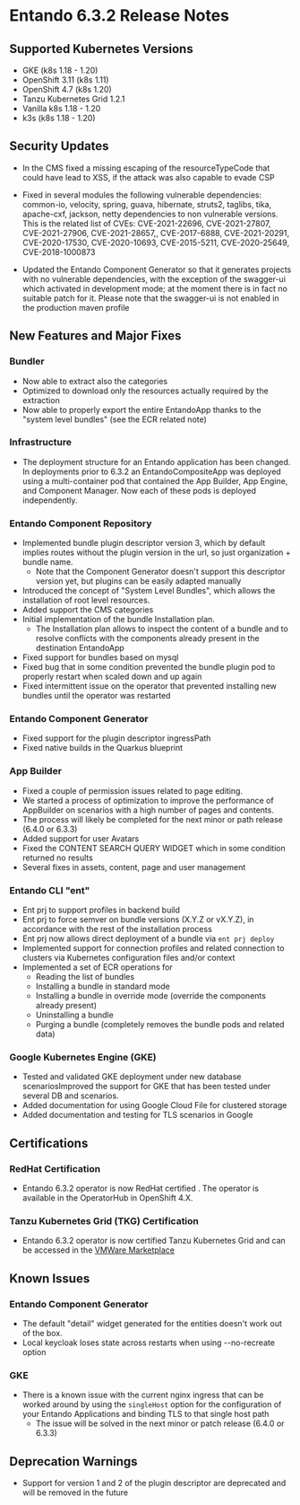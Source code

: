 # Entando 6.3.2 Release Notes

## Supported Kubernetes Versions
  - GKE (k8s 1.18 - 1.20)
  - OpenShift 3.11 (k8s 1.11)
  - OpenShift 4.7 (k8s 1.20)
  - Tanzu Kubernetes Grid 1.2.1
  - Vanilla k8s 1.18 - 1.20
  - k3s (k8s 1.18 - 1.20)

## Security Updates
  - In the CMS fixed a missing escaping of the resourceTypeCode that could have lead to XSS, if the attack was also capable to evade CSP
  - Fixed in several modules the following vulnerable dependencies:
common-io, velocity, spring, guava, hibernate, struts2, taglibs, tika, apache-cxf, jackson, netty dependencies to non vulnerable versions.
This is the related list of CVEs: CVE-2021-22696, CVE-2021-27807, CVE-2021-27906, CVE-2021-28657,, CVE-2017-6888, CVE-2021-20291, CVE-2020-17530, CVE-2020-10693, CVE-2015-5211, CVE-2020-25649, CVE-2018-1000873

  - Updated the Entando Component Generator so that it generates projects with no vulnerable dependencies, with the exception of the swagger-ui which activated in development mode; at the moment there is in fact no suitable patch for it. Please note that the swagger-ui is not enabled in the production maven profile

## New Features and Major Fixes

### Bundler

  - Now able to extract also the categories
  - Optimized to download only the resources actually required by the extraction
  - Now able to properly export the entire EntandoApp thanks to the "system level bundles" (see the ECR related note)

### Infrastructure
  - The deployment structure for an Entando application has been changed. In deployments prior to 6.3.2 an EntandoCompositeApp was deployed using a multi-container pod that contained the App Builder, App Engine, and Component Manager. Now each of these pods is deployed independently.

### Entando Component Repository

  - Implemented bundle plugin descriptor version 3, which by default implies routes without the plugin version in the url, so just organization + bundle name.
    -  Note that the Component Generator doesn't support this descriptor version yet, but plugins can be easily adapted manually
  - Introduced the concept of "System Level Bundles", which allows the installation of root level resources.
  - Added  support the CMS categories
  - Initial implementation of the bundle Installation plan.
      - The Installation plan allows to inspect the content of a bundle and to resolve conflicts with the components already present in the destination EntandoApp
  - Fixed support for bundles based on mysql
  - Fixed bug that in some condition prevented the bundle plugin pod to properly restart when scaled down and up again
  - Fixed intermittent issue on the operator that prevented installing new bundles until the operator was restarted

### Entando Component Generator

  - Fixed support for the plugin descriptor ingressPath
  - Fixed native builds in the Quarkus blueprint

### App Builder
  - Fixed a couple of permission issues related to page editing.
  - We started a process of optimization to improve the performance of AppBuilder on scenarios with a high number of pages and contents.
  - The process will likely be completed for the next minor or path release (6.4.0 or 6.3.3)
  - Added support for user Avatars
  - Fixed the CONTENT SEARCH QUERY WIDGET which in some condition returned no results
  - Several fixes in assets, content, page and user management

### Entando CLI "ent"

 - Ent prj to support profiles in backend build
 - Ent prj to force semver on bundle versions (X.Y.Z or vX.Y.Z), in accordance with the rest of the installation process
 - Ent prj now allows direct deployment of a bundle via `ent prj deploy`
 - Implemented support for connection profiles and related connection to clusters via Kubernetes configuration files and/or context
 - Implemented a set of ECR operations for
    - Reading the list of bundles
    - Installing a bundle in standard mode
    - Installing a bundle in override mode (override the components already present)
    - Uninstalling a bundle
    - Purging a bundle (completely removes the bundle pods and related data)

### Google Kubernetes Engine (GKE)
  - Tested and validated GKE deployment under new database scenariosImproved the support for GKE that has been tested under several DB and scenarios.
  - Added documentation for using Google Cloud File for clustered storage
  - Added documentation and testing for TLS scenarios in Google

## Certifications

### RedHat Certification
  - Entando 6.3.2 operator is now RedHat certified . The operator is available in the OperatorHub in OpenShift 4.X.

### Tanzu Kubernetes Grid (TKG) Certification

  - Entando 6.3.2 operator is now certified Tanzu Kubernetes Grid and can be accessed in the [VMWare Marketplace](https://marketplace.cloud.vmware.com/services/details/entando11?slug=true)

## Known Issues

### Entando Component Generator
  - The default "detail" widget  generated for the entities doesn't work out of the box.
  - Local keycloak loses state across restarts when using --no-recreate option

### GKE
  - There is  a known issue with the current nginx ingress that can be worked around by using the `singleHost` option for the configuration of your Entando Applications and binding TLS to that single host path
    - The issue will be solved in the next minor or patch release (6.4.0 or 6.3.3)

## Deprecation Warnings
  - Support for version 1 and 2 of the plugin descriptor are deprecated and will be removed in the future
